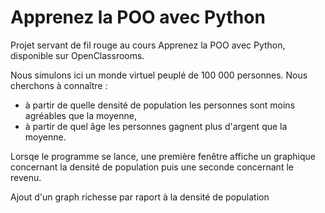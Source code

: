 # Apprenez la POO avec Python

Projet servant de fil rouge au cours Apprenez la POO avec Python, disponible sur OpenClassrooms. 

Nous simulons ici un monde virtuel peuplé de 100 000 personnes. Nous cherchons à connaître :
- à partir de quelle densité de population les personnes sont moins agréables que la moyenne,
- à partir de quel âge les personnes gagnent plus d'argent que la moyenne.

Lorsqe le programme se lance, une première fenêtre affiche un graphique concernant la densité de population puis une seconde concernant le revenu.

Ajout d'un graph richesse par raport à la densité de population